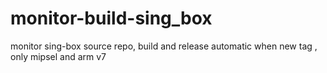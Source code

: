 # monitor-build-sing_box
monitor sing-box source repo, build and release automatic when new tag , only mipsel and arm v7
